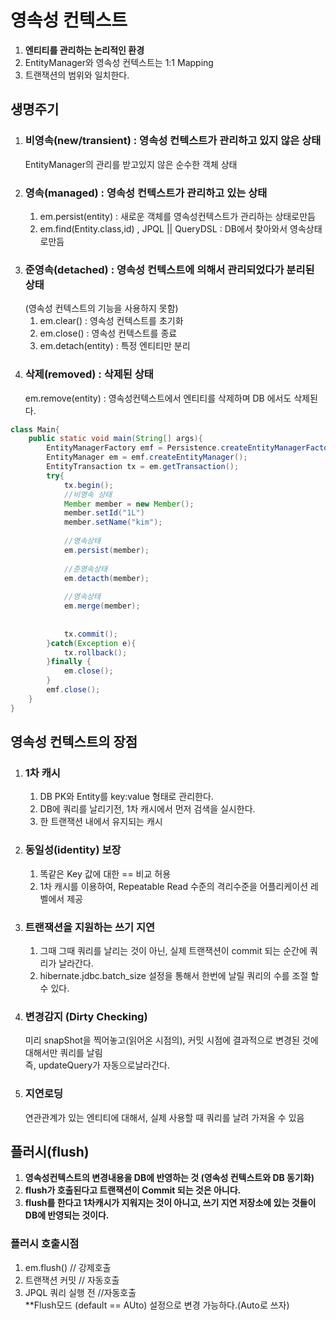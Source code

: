 # 영속성 컨텍스트
1. **엔티티를 관리하는 논리적인 환경**
2. EntityManager와 영속성 컨텍스트는 1:1 Mapping
3. 트랜잭션의 범위와 일치한다.

## 생명주기
1. ### 비영속(new/transient) :  영속성 컨텍스트가 관리하고 있지 않은 상태<br>
   EntityManager의 관리를 받고있지 않은 순수한 객체 상태
2. ### 영속(managed) : 영속성 컨텍스트가 관리하고 있는 상태
    1. em.persist(entity) : 새로운 객체를 영속성컨텍스트가 관리하는 상태로만듬
    2. em.find(Entity.class,id) , JPQL || QueryDSL : DB에서 찾아와서 영속상태로만듬 
3. ### 준영속(detached) : 영속성 컨텍스트에 의해서 관리되었다가 분리된 상태<br>
   (영속성 컨텍스트의 기능을 사용하지 못함)
    1. em.clear() : 영속성 컨텍스트를 초기화
    2. em.close() : 영속성 컨텍스트를 종료
    3. em.detach(entity) : 특정 엔티티만 분리
4. ### 삭제(removed) : 삭제된 상태
    em.remove(entity) : 영속성컨텍스트에서 엔티티를 삭제하며 DB 에서도 삭제된다.

```java
class Main{
    public static void main(String[] args){
        EntityManagerFactory emf = Persistence.createEntityManagerFactory("db");
        EntityManager em = emf.createEntityManager();
        EntityTransaction tx = em.getTransaction();
        try{
            tx.begin();
            //비영속 상태
            Member member = new Member();
            member.setId("1L")
            member.setName("kim");
            
            //영속상태
            em.persist(member);
            
            //준영속상태
            em.detacth(member);
            
            //영속상태
            em.merge(member);
            
            
            tx.commit();   
        }catch(Exception e){
            tx.rollback();
        }finally {
            em.close(); 
        }
        emf.close(); 
    }   
}
```

## 영속성 컨텍스트의 장점
1. ### 1차 캐시
    1. DB PK와 Entity를 key:value 형태로 관리한다.
    2. DB에 쿼리를 날리기전, 1차 캐시에서 먼저 검색을 실시한다.
    3. 한 트랜잭션 내에서 유지되는 캐시
2. ### 동일성(identity) 보장
   1. 똑같은 Key 값에 대한 == 비교 허용 
   2. 1차 캐시를 이용하여, Repeatable Read 수준의 격리수준을 어플리케이션 레벨에서 제공
3. ### 트랜잭션을 지원하는 쓰기 지연
   1. 그때 그때 쿼리를 날리는 것이 아닌, 실제 트랜잭션이 commit 되는 순간에 쿼리가 날라간다.
   2. hibernate.jdbc.batch_size 설정을 통해서 한번에 날릴 쿼리의 수를 조절 할 수 있다.
4. ### 변경감지 (Dirty Checking)
   미리 snapShot을 찍어놓고(읽어온 시점의), 커밋 시점에 결과적으로 변경된 것에대해서만 쿼리를 날림<br>
   즉, updateQuery가 자동으로날라간다.
5. ### 지연로딩 
   연관관계가 있는 엔티티에 대해서, 실제 사용할 때 쿼리를 날려 가져올 수 있음

## 플러시(flush)
1. **영속성컨텍스트의 변경내용을 DB에 반영하는 것 (영속성 컨텍스트와 DB 동기화)**<br>
2. **flush가 호출된다고 트랜잭션이 Commit 되는 것은 아니다.**
3. **flush를 한다고 1차캐시가 지워지는 것이 아니고, 쓰기 지연 저장소에 있는 것들이 DB에 반영되는 것이다.**

### 플러시 호출시점
1. em.flush() // 강제호출<br>
2. 트랜잭션 커밋 // 자동호출<br>
3. JPQL 쿼리 실행 전  //자동호출<br>
**Flush모드 (default == AUto) 설정으로 변경 가능하다.(Auto로 쓰자)
   